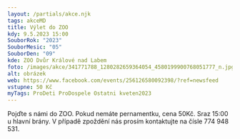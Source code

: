 ```yaml
---
layout: /partials/akce.njk
tags: akceMD
title: Výlet do ZOO
kdy: 9.5.2023 15:00
SouborRok: "2023"
SouborMesic: "05"
SouborDen: "09"
kde: ZOO Dvůr Králové nad Labem
foto: /images/akce/341771788_1280282659364054_4580199900768051777_n.jpg
alt: obrázek
web: https://www.facebook.com/events/256126580092398/?ref=newsfeed
vstupne: 50 Kč
myTags: ProDeti ProDospele Ostatni kveten2023
---
```

<!--StartFragment-->

Pojďte s námi do ZOO. Pokud nemáte pernamentku, cena 50Kč. Sraz 15:00 u hlavní brány. V případě zpoždění nás prosím kontaktujte na čísle 774 948 531.

<!--EndFragment-->